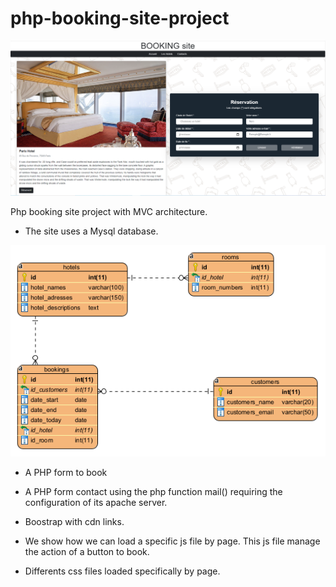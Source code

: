 # php-booking-site-project

![BOOKINGCAPTURE!](https://github.com/if-web-dev/booking-site-php-pdo-project/blob/main/public/Assets/images/Capture-hotel.PNG)

Php booking site project with MVC architecture.

* The site uses a Mysql database.

![UMLCAPTURE!](https://github.com/if-web-dev/booking-site-php-pdo-project/blob/main/public/Assets/images/ER-diagram.PNG)

* A PHP form to book

* A PHP form contact using the php function mail() requiring the configuration of its apache server.

* Boostrap with cdn links.

* We show how we can load a specific js file by page. This js file manage the action of a button to book. 

* Differents css files loaded specifically by page.
